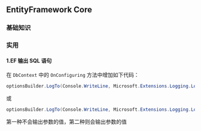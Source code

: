 ## EntityFramework Core
### 基础知识


### 实用
#### 1.EF 输出 SQL 语句
在 `DbContext` 中的 `OnConfiguring` 方法中增加如下代码：
```csharp
optionsBuilder.LogTo(Console.WriteLine, Microsoft.Extensions.Logging.LogLevel.Information);
```
或
```csharp
optionsBuilder.LogTo(Console.WriteLine, Microsoft.Extensions.Logging.LogLevel.Information).EnableSensitiveDataLogging();
```
第一种不会输出参数的值，第二种则会输出参数的值
